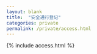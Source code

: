 ```yaml
---
layout: blank
title:  "安全通行登记"
categories: private
permalink: /private/access.html
---
```


{% include access.html %}